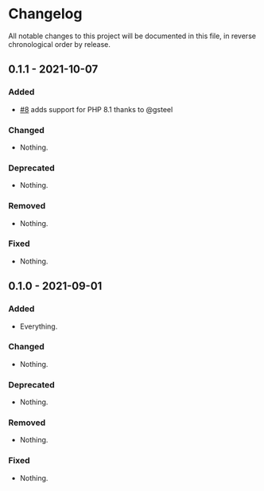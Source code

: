 # Changelog

All notable changes to this project will be documented in this file, in reverse chronological order by release.

## 0.1.1 - 2021-10-07

### Added

- [#8](https://github.com/netglue/prismic-doctype-client/pull/8) adds support for PHP 8.1 thanks to @gsteel

### Changed

- Nothing.

### Deprecated

- Nothing.

### Removed

- Nothing.

### Fixed

- Nothing.

## 0.1.0 - 2021-09-01

### Added

- Everything.

### Changed

- Nothing.

### Deprecated

- Nothing.

### Removed

- Nothing.

### Fixed

- Nothing.
